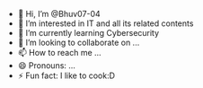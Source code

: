 - 👋 Hi, I’m @Bhuv07-04
- 👀 I’m interested in IT and all its related contents
- 🌱 I’m currently learning Cybersecurity
- 💞️ I’m looking to collaborate on ...
- 📫 How to reach me ...
- 😄 Pronouns: ...
- ⚡ Fun fact: I like to cook:D

<!---
Bhuv07-04/Bhuv07-04 is a ✨ special ✨ repository because its `README.md` (this file) appears on your GitHub profile.
You can click the Preview link to take a look at your changes.
--->
